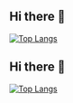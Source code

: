 ## Hi there 👋
[![Top Langs](https://github-readme-stats.vercel.app/api/top-langs/?username=Viktorov-Y&layout=compact)](https://github.com/Viktorov-Y/github-readme-stats)
## Hi there 👋
[![Top Langs](https://github-readme-stats.vercel.app/api/top-langs/?username=Viktorov-Y)](https://github.com/Viktorov-Y/github-readme-stats)

